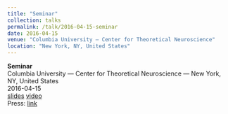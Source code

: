 ```yaml
---
title: "Seminar"
collection: talks
permalink: /talk/2016-04-15-seminar
date: 2016-04-15
venue: "Columbia University — Center for Theoretical Neuroscience"
location: "New York, NY, United States"
---
```


**Seminar**  
Columbia University — Center for Theoretical Neuroscience — New York, NY, United States  
2016-04-15  
[slides]() [video]()  
Press: [link]()  
